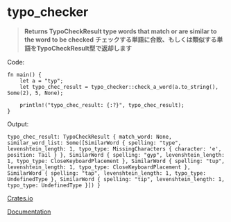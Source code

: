 # typo_checker

> **Returns TypoCheckResult type words that match or are similar to the word to be checked**
> **チェックする単語に合致、もしくは類似する単語をTypoCheckResult型で返却します**

Code:

```
fn main() {
    let a = "typ";
    let typo_chec_result = typo_checker::check_a_word(a.to_string(), Some(2), 5, None);

    println!("typo_chec_result: {:?}", typo_chec_result);
}
```

Output:

```
typo_chec_result: TypoCheckResult { match_word: None, similar_word_list: Some([SimilarWord { spelling: "type", levenshtein_length: 1, typo_type: MissingCharacters { character: 'e', position: Tail } }, SimilarWord { spelling: "gyp", levenshtein_length: 1, typo_type: CloseKeyboardPlacement }, SimilarWord { spelling: "tup", levenshtein_length: 1, typo_type: CloseKeyboardPlacement }, SimilarWord { spelling: "tap", levenshtein_length: 1, typo_type: UndefinedType }, SimilarWord { spelling: "tip", levenshtein_length: 1, typo_type: UndefinedType }]) }
```

[Crates.io](https://crates.io/crates/typo_checker)

[Documentation](https://docs.rs/typo_checker/1.0.0/typo_checker/)
